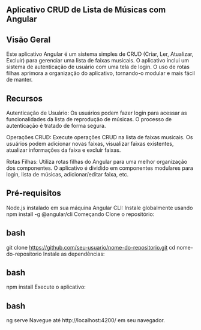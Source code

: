 ## Aplicativo CRUD de Lista de Músicas com Angular
## Visão Geral
Este aplicativo Angular é um sistema simples de CRUD (Criar, Ler, Atualizar, Excluir) para gerenciar uma lista de faixas musicais. O aplicativo inclui um sistema de autenticação de usuário com uma tela de login. O uso de rotas filhas aprimora a organização do aplicativo, tornando-o modular e mais fácil de manter.

## Recursos
Autenticação de Usuário: Os usuários podem fazer login para acessar as funcionalidades da lista de reprodução de músicas. O processo de autenticação é tratado de forma segura.

Operações CRUD: Execute operações CRUD na lista de faixas musicais. Os usuários podem adicionar novas faixas, visualizar faixas existentes, atualizar informações da faixa e excluir faixas.

Rotas Filhas: Utiliza rotas filhas do Angular para uma melhor organização dos componentes. O aplicativo é dividido em componentes modulares para login, lista de músicas, adicionar/editar faixa, etc.

## Pré-requisitos
Node.js instalado em sua máquina
Angular CLI: Instale globalmente usando npm install -g @angular/cli
Começando
Clone o repositório:

## bash

git clone https://github.com/seu-usuario/nome-do-repositorio.git
cd nome-do-repositorio
Instale as dependências:

## bash

npm install
Execute o aplicativo:

## bash

ng serve
Navegue até http://localhost:4200/ em seu navegador.